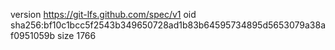 version https://git-lfs.github.com/spec/v1
oid sha256:bf10c1bcc5f2543b349650728ad1b83b64595734895d5653079a38af0951059b
size 1766
